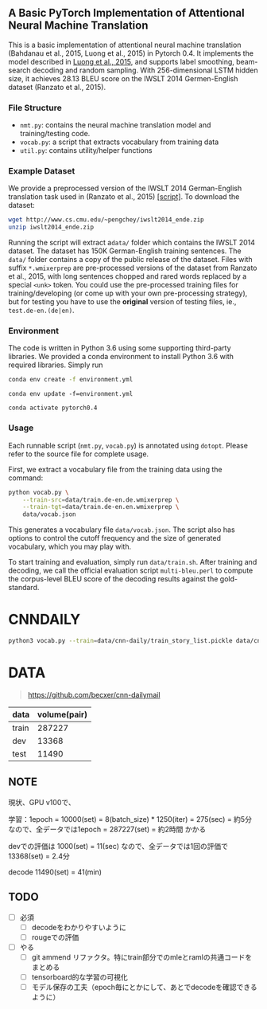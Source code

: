 ## A Basic PyTorch Implementation of Attentional Neural Machine Translation

This is a basic implementation of attentional neural machine translation (Bahdanau et al., 2015, Luong et al., 2015) in Pytorch 0.4.
It implements the model described in [Luong et al., 2015](https://arxiv.org/abs/1508.04025), and supports label smoothing, beam-search decoding and random sampling.
With 256-dimensional LSTM hidden size, it achieves 28.13 BLEU score on the IWSLT 2014 Germen-English dataset (Ranzato et al., 2015).

### File Structure

* `nmt.py`: contains the neural machine translation model and training/testing code.
* `vocab.py`: a script that extracts vocabulary from training data
* `util.py`: contains utility/helper functions

### Example Dataset

We provide a preprocessed version of the IWSLT 2014 German-English translation task used in (Ranzato et al., 2015) [[script]](https://github.com/harvardnlp/BSO/blob/master/data_prep/MT/prepareData.sh). To download the dataset:

```bash
wget http://www.cs.cmu.edu/~pengchey/iwslt2014_ende.zip
unzip iwslt2014_ende.zip
```

Running the script will extract a`data/` folder which contains the IWSLT 2014 dataset.
The dataset has 150K German-English training sentences. The `data/` folder contains a copy of the public release of the dataset. Files with suffix `*.wmixerprep` are pre-processed versions of the dataset from Ranzato et al., 2015, with long sentences chopped and rared words replaced by a special `<unk>` token. You could use the pre-processed training files for training/developing (or come up with your own pre-processing strategy), but for testing you have to use the **original** version of testing files, ie., `test.de-en.(de|en)`.

### Environment

The code is written in Python 3.6 using some supporting third-party libraries. We provided a conda environment to install Python 3.6 with required libraries. Simply run

```bash
conda env create -f environment.yml
```

```shell
conda env update -f=environment.yml
```

```shell
conda activate pytorch0.4
```





### Usage

Each runnable script (`nmt.py`, `vocab.py`) is annotated using `dotopt`.
Please refer to the source file for complete usage.

First, we extract a vocabulary file from the training data using the command:

```bash
python vocab.py \
    --train-src=data/train.de-en.de.wmixerprep \
    --train-tgt=data/train.de-en.en.wmixerprep \
    data/vocab.json
```

This generates a vocabulary file `data/vocab.json`. 
The script also has options to control the cutoff frequency and the size of generated vocabulary, which you may play with.

To start training and evaluation, simply run `data/train.sh`. 
After training and decoding, we call the official evaluation script `multi-bleu.perl` to compute the corpus-level BLEU score of the decoding results against the gold-standard.



# CNNDAILY

```bash
python3 vocab.py --train=data/cnn-daily/train_story_list.pickle data/cnn-daily/vocab.json
```



# DATA

> https://github.com/becxer/cnn-dailymail

| data  | volume(pair) |
| ----- | ------------ |
| train | 287227       |
| dev   | 13368        |
| test  | 11490        |

## NOTE

現状、GPU v100で、

学習：1epoch = 10000(set) = 8(batch_size) * 1250(iter) = 275(sec) = 約5分
なので、全データでは1epoch = 287227(set) = 約2時間 かかる

devでの評価は 1000(set) = 11(sec)
なので、全データでは1回の評価で13368(set) = 2.4分

decode 11490(set) = 41(min)



## TODO

- [ ] 必須
  - [ ] decodeをわかりやすいように
  - [ ] rougeでの評価
- [ ] やる
  - [ ] git ammend リファクタ。特にtrain部分でのmleとramlの共通コードをまとめる
  - [ ] tensorboard的な学習の可視化
  - [ ] モデル保存の工夫（epoch毎にとかにして、あとでdecodeを確認できるように）